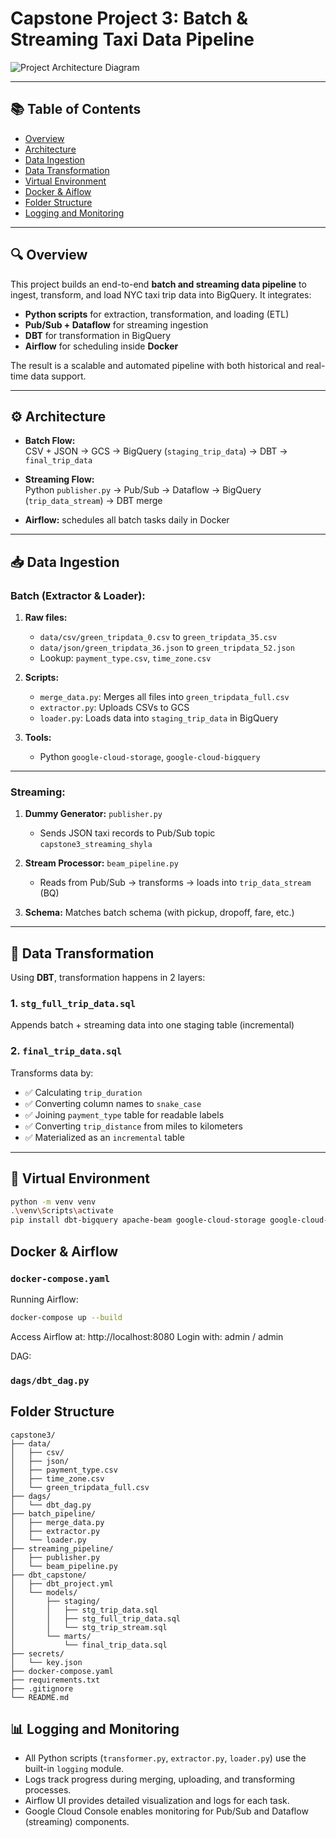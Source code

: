 # Capstone Project 3: Batch & Streaming Taxi Data Pipeline

![Project Architecture Diagram](https://github.com/user-attachments/assets/c0b2c0ba-9480-4fe4-a90e-3cb07ea16821)


---

## 📚 Table of Contents

- [Overview](#overview)
- [Architecture](#architecture)
- [Data Ingestion](#data-ingestion)
- [Data Transformation](#data-transformation)
- [Virtual Environment](#virtual-environment)
- [Docker & Aiflow](#docker)
- [Folder Structure](#folder-structure)
- [Logging and Monitoring](#logging-and-monitoring)

---

## 🔍 Overview

This project builds an end-to-end **batch and streaming data pipeline** to ingest, transform, and load NYC taxi trip data into BigQuery. It integrates:

- **Python scripts** for extraction, transformation, and loading (ETL)
- **Pub/Sub + Dataflow** for streaming ingestion
- **DBT** for transformation in BigQuery
- **Airflow** for scheduling inside **Docker**

The result is a scalable and automated pipeline with both historical and real-time data support.

---

## ⚙️ Architecture

- **Batch Flow:**  
  CSV + JSON → GCS → BigQuery (`staging_trip_data`) → DBT → `final_trip_data`

- **Streaming Flow:**  
  Python `publisher.py` → Pub/Sub → Dataflow → BigQuery (`trip_data_stream`) → DBT merge

- **Airflow:** schedules all batch tasks daily in Docker

---

## 📥 Data Ingestion

### Batch (Extractor & Loader):

1. **Raw files:**  
   - `data/csv/green_tripdata_0.csv` to `green_tripdata_35.csv`  
   - `data/json/green_tripdata_36.json` to `green_tripdata_52.json`  
   - Lookup: `payment_type.csv`, `time_zone.csv`

2. **Scripts:**
   - `merge_data.py`: Merges all files into `green_tripdata_full.csv`
   - `extractor.py`: Uploads CSVs to GCS
   - `loader.py`: Loads data into `staging_trip_data` in BigQuery

3. **Tools:**  
   - Python `google-cloud-storage`, `google-cloud-bigquery`

---

### Streaming:

1. **Dummy Generator:** `publisher.py`
   - Sends JSON taxi records to Pub/Sub topic `capstone3_streaming_shyla`

2. **Stream Processor:** `beam_pipeline.py`
   - Reads from Pub/Sub → transforms → loads into `trip_data_stream` (BQ)

3. **Schema:** Matches batch schema (with pickup, dropoff, fare, etc.)

---

## 🧪 Data Transformation

Using **DBT**, transformation happens in 2 layers:

### 1. `stg_full_trip_data.sql`  
Appends batch + streaming data into one staging table (incremental)

### 2. `final_trip_data.sql`

Transforms data by:

- ✅ Calculating `trip_duration`  
- ✅ Converting column names to `snake_case`  
- ✅ Joining `payment_type` table for readable labels  
- ✅ Converting `trip_distance` from miles to kilometers  
- ✅ Materialized as an `incremental` table

---

## 🧪 Virtual Environment

```bash
python -m venv venv
.\venv\Scripts\activate
pip install dbt-bigquery apache-beam google-cloud-storage google-cloud-bigquery
```
## Docker & Airflow
### `docker-compose.yaml`

Running Airflow:
```bash
docker-compose up --build
```
Access Airflow at: http://localhost:8080
Login with: admin / admin

DAG:
### `dags/dbt_dag.py`

## Folder Structure
```pgsql
capstone3/
├── data/
│   ├── csv/
│   ├── json/
│   ├── payment_type.csv
│   ├── time_zone.csv
│   └── green_tripdata_full.csv
├── dags/
│   └── dbt_dag.py
├── batch_pipeline/
│   ├── merge_data.py
│   ├── extractor.py
│   └── loader.py
├── streaming_pipeline/
│   ├── publisher.py
│   └── beam_pipeline.py
├── dbt_capstone/
│   ├── dbt_project.yml
│   └── models/
│       ├── staging/
│       │   ├── stg_trip_data.sql
│       │   ├── stg_full_trip_data.sql
│       │   └── stg_trip_stream.sql
│       └── marts/
│           └── final_trip_data.sql
├── secrets/
│   └── key.json
├── docker-compose.yaml
├── requirements.txt
├── .gitignore
└── README.md
```
## 📊 Logging and Monitoring

- All Python scripts (`transformer.py`, `extractor.py`, `loader.py`) use the built-in `logging` module.
- Logs track progress during merging, uploading, and transforming processes.
- Airflow UI provides detailed visualization and logs for each task.
- Google Cloud Console enables monitoring for Pub/Sub and Dataflow (streaming) components.



